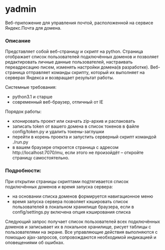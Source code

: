 # yadmin

Веб-приложение для управления почтой, расположенной на сервисе Яндекс.Почта для домена.

### Описание
Представляет собой веб-страницу и скрипт на python. Страница отображает список пользователей подключённых доменов и позволяет редактировать личные данные пользователей, настраивать переадресацию писем, изменять настройки домена(в разработке).
Веб-страница отправляет команды скрипту, который их выполняет на серверах Яндекса и возвращает результат работы.

Системные требования:
 - python3.1 и старше
 - современный веб-браузер, отличный от IE

Порядок работы:
 - клонировать проект или скачать zip-архив и распаковать
 - записать token от вашего домена в список токенов в файле config/token.py и удалить токены-заглушки
 - перейти в корень проекта и запустить серверный скрипт командой ./run.py
 - в вашем браузере откроется страница с адресом http://localhost:7070/mu, если этого не произойдёт – откройте страницу самостоятельно.


### Подробности:

При открытии страницы скриптами подтягивается список подключённых доменов и время запуска сервера:
 - на основании списка доменов формируется навигационное меню
 - время запуска сервера позволяет кэшировать список пользователей в локальном хранилище браузера, если в config/settings.py включена опция кэширования списка

Следующий запрос получает список пользователей всех подключённых доменов и записывает их в локальное хранилище, рисует таблицы с пользователями на экране.
Все управляющие действия выполняются с помощью ajax-запросов, сопровождаются необходимой индикацией и оповещениями об ошибках.
